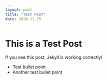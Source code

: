 ```yaml
---
layout: post
title: "Test Post"
date: 2024-11-25
---
```


# This is a Test Post

If you see this post, Jekyll is working correctly!

- Test bullet point
- Another test bullet point
